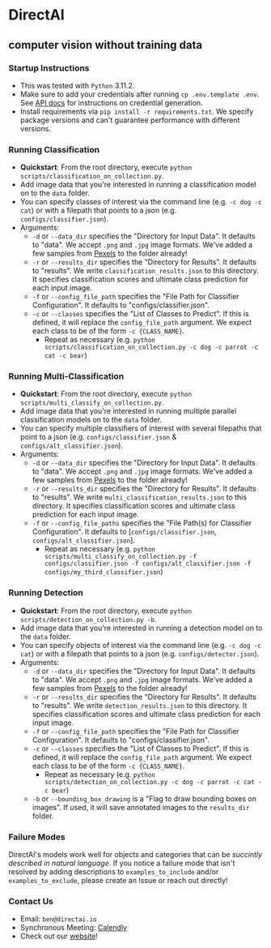 # DirectAI
## computer vision without training data

### Startup Instructions
- This was tested with `Python` 3.11.2.
- Make sure to add your credentials after running `cp .env.template .env`. See [API docs](https://api.alpha.directai.io/docs) for instructions on credential generation.
- Install requirements via `pip install -r requirements.txt`. We specify package versions and can't guarantee performance with different versions.

### Running Classification
- **Quickstart**: From the root directory, execute `python scripts/classification_on_collection.py`.
- Add image data that you're interested in running a classification model on to the `data` folder. 
- You can specify classes of interest via the command line (e.g. `-c dog -c cat`) or with a filepath that points to a json (e.g. `configs/classifier.json`). 
- Arguments:
    - `-d` or `--data_dir` specifies the "Directory for Input Data". It defaults to "data". We accept `.png` and `.jpg` image formats. We've added a few samples from [Pexels](https://www.pexels.com/) to the folder already! 
    - `-r` or `--results_dir` specifies the "Directory for Results". It defaults to "results". We write `classification_results.json` to this directory. It specifies classification scores and ultimate class prediction for each input image.
    - `-f` or `--config_file_path` specifies the "File Path for Classifier Configuration". It defaults to "configs/classifier.json".
    - `-c` or `--classes` specifies the "List of Classes to Predict". If this is defined, it will replace the `config_file_path` argument. We expect each class to be of the form `-c {CLASS_NAME}`. 
        - Repeat as necessary (e.g. `python scripts/classification_on_collection.py -c dog -c parrot -c cat -c bear`)

### Running Multi-Classification
- **Quickstart**: From the root directory, execute `python scripts/multi_classify_on_collection.py`.
- Add image data that you're interested in running multiple parallel classification models on to the `data` folder. 
- You can specify multiple classifiers of interest with several filepaths that point to a json (e.g. `configs/classifier.json` & `configs/alt_classifier.json`). 
- Arguments:
    - `-d` or `--data_dir` specifies the "Directory for Input Data". It defaults to "data". We accept `.png` and `.jpg` image formats. We've added a few samples from [Pexels](https://www.pexels.com/) to the folder already! 
    - `-r` or `--results_dir` specifies the "Directory for Results". It defaults to "results". We write `multi_classification_results.json` to this directory. It specifies classification scores and ultimate class prediction for each input image.
    - `-f` or `--config_file_paths` specifies the "File Path(s) for Classifier Configuration". It defaults to [`configs/classifier.json`, `configs/alt_classifier.json`].
        - Repeat as necessary (e.g. `python scripts/multi_classify_on_collection.py -f configs/classifier.json -f configs/alt_classifier.json -f configs/my_third_classifier.json`)

### Running Detection
- **Quickstart**: From the root directory, execute `python scripts/detection_on_collection.py -b`.
- Add image data that you're interested in running a detection model on to the `data` folder. 
- You can specify objects of interest via the command line (e.g. `-c dog -c cat`) or with a filepath that points to a json (e.g. `configs/detector.json`). 
- Arguments:
    - `-d` or `--data_dir` specifies the "Directory for Input Data". It defaults to "data". We accept `.png` and `.jpg` image formats. We've added a few samples from [Pexels](https://www.pexels.com/) to the folder already! 
    - `-r` or `--results_dir` specifies the "Directory for Results". It defaults to "results". We write `detection_results.json` to this directory. It specifies classification scores and ultimate class prediction for each input image.
    - `-f` or `--config_file_path` specifies the "File Path for Classifier Configuration". It defaults to "configs/classifier.json".
    - `-c` or `--classes` specifies the "List of Classes to Predict". If this is defined, it will replace the `config_file_path` argument. We expect each class to be of the form `-c {CLASS_NAME}`. 
        - Repeat as necessary (e.g. `python scripts/detection_on_collection.py -c dog -c parrot -c cat -c bear`)
    - `-b` or `--bounding_box_drawing` is a "Flag to draw bounding boxes on images". If used, it will save annotated images to the `results_dir` folder. 

### Failure Modes
DirectAI's models work well for objects and categories that can be *succintly described in natural language*. If you notice a failure mode that isn't resolved by adding descriptions to `examples_to_include` and/or `examples_to_exclude`, please create an Issue or reach out directly! 

### Contact Us
- Email: `ben@directai.io`
- Synchronous Meeting: [Calendly](https://calendly.com/directai/demo)
- Check out our [website](https://directai.io)!

